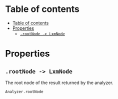 
# Table of contents

- [Table of contents](#table-of-contents)
- [Properties](#properties)
  - [`.rootNode -> LxmNode`](#rootnode---lxmnode)

# Properties

## `.rootNode -> LxmNode`

The root node of the result returned by the analyzer.

```lxm
Analyzer.rootNode
```
